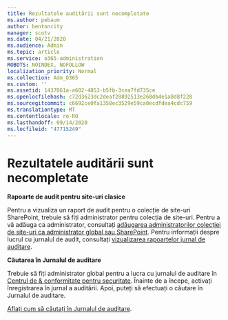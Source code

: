 ```yaml
---
title: Rezultatele auditării sunt necompletate
ms.author: pebaum
author: bentoncity
manager: scotv
ms.date: 04/21/2020
ms.audience: Admin
ms.topic: article
ms.service: o365-administration
ROBOTS: NOINDEX, NOFOLLOW
localization_priority: Normal
ms.collection: Adm_O365
ms.custom: ''
ms.assetid: 1437061a-a602-4853-b5fb-3cea7fd735ce
ms.openlocfilehash: c72d3623dc2deaf28892513e268db4e1a8d8f228
ms.sourcegitcommit: c6692ce0fa1358ec3529e59ca0ecdfdea4cdc759
ms.translationtype: MT
ms.contentlocale: ro-RO
ms.lasthandoff: 09/14/2020
ms.locfileid: "47715249"
---
```

# <a name="auditing-results-are-blank"></a>Rezultatele auditării sunt necompletate

 **Rapoarte de audit pentru site-uri clasice**
  
Pentru a vizualiza un raport de audit pentru o colecție de site-uri SharePoint, trebuie să fiți administrator pentru colecția de site-uri. Pentru a vă adăuga ca administrator, consultați [adăugarea administratorilor colecției de site-uri ca administrator global sau SharePoint](https://go.microsoft.com/fwlink/?linkid=869390). Pentru informații despre lucrul cu jurnalul de audit, consultați [vizualizarea rapoartelor jurnal de auditare](https://go.microsoft.com/fwlink/?linkid=395237). 
  
 **Căutarea în Jurnalul de auditare**
  
Trebuie să fiți administrator global pentru a lucra cu jurnalul de auditare în [Centrul de &amp; conformitate pentru securitate](https://protection.office.com). Înainte de a începe, activați înregistrarea în jurnal a auditării. Apoi, puteți să efectuați o căutare în Jurnalul de auditare. 
  
[Aflați cum să căutați în Jurnalul de auditare](https://go.microsoft.com/fwlink/?linkid=708432).
  

